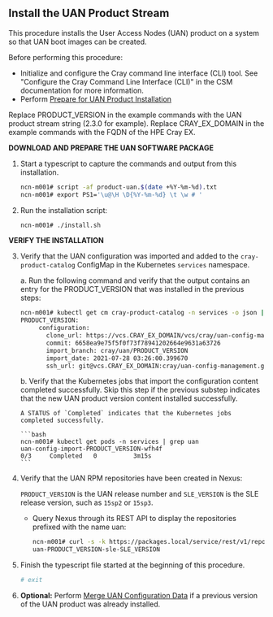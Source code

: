 ## Install the UAN Product Stream

This procedure installs the User Access Nodes \(UAN\) product on a system so that UAN boot images can be created.

Before performing this procedure:

- Initialize and configure the Cray command line interface \(CLI\) tool. See "Configure the Cray Command Line Interface \(CLI\)" in the CSM documentation for more information.
- Perform [Prepare for UAN Product Installation](installation_prereqs/Prepare_For_UAN_Product_Installation.md#prepare-for-uan-product-installation)

Replace PRODUCT\_VERSION in the example commands with the UAN product stream string \(2.3.0 for example\). Replace CRAY\_EX\_DOMAIN in the example commands with the FQDN of the HPE Cray EX.

**DOWNLOAD AND PREPARE THE UAN SOFTWARE PACKAGE**

1. Start a typescript to capture the commands and output from this installation.

    ```bash
    ncn-m001# script -af product-uan.$(date +%Y-%m-%d).txt 
    ncn-m001# export PS1='\u@\H \D{%Y-%m-%d} \t \w # '
    ```

2. Run the installation script:

    ```bash
    ncn-m001# ./install.sh
    ```

**VERIFY THE INSTALLATION**

3. Verify that the UAN configuration was imported and added to the `cray-product-catalog` ConfigMap in the Kubernetes `services` namespace.

    a. Run the following command and verify that the output contains an entry for the PRODUCT\_VERSION that was installed in the previous steps:

    ```bash
    ncn-m001# kubectl get cm cray-product-catalog -n services -o json | jq -r .data.uan
    PRODUCT_VERSION:
         configuration:
           clone_url: https://vcs.CRAY_EX_DOMAIN/vcs/cray/uan-config-management.git
           commit: 6658ea9e75f5f0f73f78941202664e9631a63726
           import_branch: cray/uan/PRODUCT_VERSION
           import_date: 2021-07-28 03:26:00.399670
           ssh_url: git@vcs.CRAY_EX_DOMAIN:cray/uan-config-management.git
    ```
    
    b. Verify that the Kubernetes jobs that import the configuration content completed successfully. Skip this step if the previous substep indicates that the new UAN product version content installed successfully.
    
       A STATUS of `Completed` indicates that the Kubernetes jobs completed successfully.
    
       ```bash
       ncn-m001# kubectl get pods -n services | grep uan
       uan-config-import-PRODUCT_VERSION-wfh4f                                  0/3     Completed   0          3m15s
       ```
    
4. Verify that the UAN RPM repositories have been created in Nexus:

   `PRODUCT_VERSION` is the UAN release number and `SLE_VERSION` is the SLE release version, such as `15sp2` or `15sp3`.

    - Query Nexus through its REST API to display the repositories prefixed with the name uan:
   
        ```bash
        ncn-m001# curl -s -k https://packages.local/service/rest/v1/repositories | jq -r '.[] | select(.name | startswith("uan")) | .name'
        uan-PRODUCT_VERSION-sle-SLE_VERSION
        ```
   
5. Finish the typescript file started at the beginning of this procedure.

    ```bash
    # exit
    ```

6. **Optional:** Perform [Merge UAN Configuration Data](../upgrade/Merge_UAN_Configuration_Data.md#merge-uan-configuration-data) if a previous version of the UAN product was already installed.
